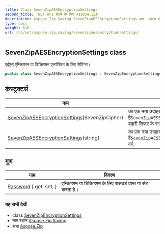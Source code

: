 ```yaml
---
title: Class SevenZipAESEncryptionSettings
second_title: .NET API संदर्भ के लिए Aspose.ZIP
description: Aspose.Zip.Saving.SevenZipAESEncryptionSettings कक्ष. एईएस एन्क्रप्शन य डक्रप्शन एल्गरदम के लए सेटंग्स
type: docs
weight: 510
url: /hi/net/aspose.zip.saving/sevenzipaesencryptionsettings/
---
```

## SevenZipAESEncryptionSettings class

एईएस एन्क्रिप्शन या डिक्रिप्शन एल्गोरिदम के लिए सेटिंग्स।

```csharp
public class SevenZipAESEncryptionSettings : SevenZipEncryptionSettings
```

## कंस्ट्रक्टर्स

| नाम | विवरण |
| --- | --- |
| [SevenZipAESEncryptionSettings](sevenzipaesencryptionsettings/#constructor)(SevenZipCipher) | का एक नया उदाहरण प्रारंभ करता है`SevenZipAESEncryptionSettings` बाहरी सिफर के साथ वर्ग. |
| [SevenZipAESEncryptionSettings](sevenzipaesencryptionsettings/#constructor_1)(string) | का एक नया उदाहरण प्रारंभ करता है`SevenZipAESEncryptionSettings` वर्ग. |

## गुण

| नाम | विवरण |
| --- | --- |
| [Password](../../aspose.zip.saving/sevenzipencryptionsettings/password/) { get; set; } | एन्क्रिप्शन या डिक्रिप्शन के लिए पासवर्ड प्राप्त या सेट करता है। |

### यह सभी देखें

* class [SevenZipEncryptionSettings](../sevenzipencryptionsettings/)
* नाम स्थान [Aspose.Zip.Saving](../../aspose.zip.saving/)
* सभा [Aspose.Zip](../../)


